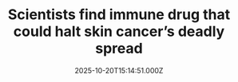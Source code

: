 ---
title: "Scientists find immune drug that could halt skin cancer’s deadly spread"
date: 2025-10-20T15:14:51.000Z
category: Health
externalLink: "https://www.sciencedaily.com/releases/2025/10/251020092821.htm"
image: ""
excerpt: "Researchers found that pembrolizumab, an immune-activating cancer drug, lowered the risk of distant metastases in patients with Merkel cell carcinoma after surgery. Though recurrence rates overall weren’t significantly changed, the results hint at a meaningful benefit in preventing cancer spread. The nationwide trial, one of the largest of its kind, underscores the promise of immunotherapy for rare, aggressive cancers.…"
---